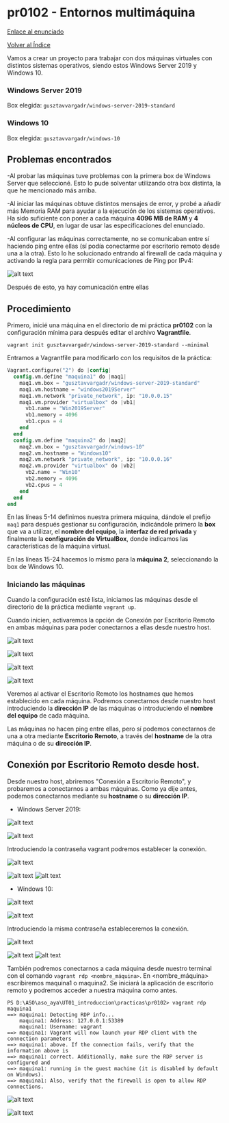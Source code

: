 # pr0102 - Entornos multimáquina

[Enlace al enunciado](https://github.com/vgonzalez165/apuntes_aso/blob/main/ut01/practicas/pr0102.md)

[Volver al Índice](../../index.md)

Vamos a crear un proyecto para trabajar con dos máquinas virtuales con distintos sistemas operativos, siendo estos Windows Server 2019 y Windows 10.

### Windows Server 2019

Box elegida: ```gusztavvargadr/windows-server-2019-standard```

### Windows 10

Box elegida: ```gusztavvargadr/windows-10```

## Problemas encontrados

-Al probar las máquinas tuve problemas con la primera box de Windows Server que seleccioné. Esto lo pude solventar utilizando otra box distinta, la que he mencionado más arriba.

-Al iniciar las máquinas obtuve distintos mensajes de error, y probé a añadir más Memoria RAM para ayudar a la ejecución de los sistemas operativos. Ha sido suficiente con poner a cada máquina **4096 MB de RAM** y **4 núcleos de CPU**, en lugar de usar las especificaciones del enunciado.

-Al configurar las máquinas correctamente, no se comunicaban entre sí haciendo ping entre ellas (sí podía conectarme por escritorio remoto desde una a la otra). Esto lo he solucionado entrando al firewall de cada máquina y activando la regla para permitir comunicaciones de Ping por IPv4:

![alt text](image-16.png)

Después de esto, ya hay comunicación entre ellas

## Procedimiento

Primero, inicié una máquina en el directorio de mi práctica **pr0102** con la configuración mínima para después editar el archivo **Vagrantfile**.

```vagrant init gusztavvargadr/windows-server-2019-standard --minimal```

Entramos a Vagrantfile para modificarlo con los requisitos de la práctica:

```v
Vagrant.configure("2") do |config|
  config.vm.define "maquina1" do |maq1|
    maq1.vm.box = "gusztavvargadr/windows-server-2019-standard"
    maq1.vm.hostname = "windows2019Server"
    maq1.vm.network "private_network", ip: "10.0.0.15"
    maq1.vm.provider "virtualbox" do |vb1|
      vb1.name = "Win2019Server"
      vb1.memory = 4096
      vb1.cpus = 4
    end
  end
  config.vm.define "maquina2" do |maq2|
    maq2.vm.box = "gusztavvargadr/windows-10"
    maq2.vm.hostname = "Windows10"
    maq2.vm.network "private_network", ip: "10.0.0.16"
    maq2.vm.provider "virtualbox" do |vb2|
      vb2.name = "Win10"
      vb2.memory = 4096
      vb2.cpus = 4
    end
  end
end
```


En las líneas 5-14 definimos nuestra primera máquina, dándole el prefijo ```maq1``` para después gestionar su configuración, indicándole primero la **box** que va a utilizar, el **nombre del equipo**, la **interfaz de red privada** y finalmente la **configuración de VirtualBox**, donde indicamos las características de la máquina virtual.

En las líneas 15-24 hacemos lo mismo para la **máquina 2**, seleccionando la box de Windows 10.


### Iniciando las máquinas
 Cuando la configuración esté lista, iniciamos las máquinas desde el directorio de la práctica mediante ```vagrant up```.

 Cuando inicien, activaremos la opción de Conexión por Escritorio Remoto en ambas máquinas para poder conectarnos a ellas desde nuestro host.

![alt text](image-4.png)

![alt text](image-5.png)

 ![alt text](image-1.png)

 ![alt text](image-2.png)

 Veremos al activar el Escritorio Remoto los hostnames que hemos establecido en cada máquina. Podremos conectarnos desde nuestro host introduciendo la **dirección IP** de las máquinas o introduciendo el **nombre del equipo** de cada máquina.

Las máquinas no hacen ping entre ellas, pero sí podemos conectarnos de una a otra mediante **Escritorio Remoto**, a través del **hostname** de la otra máquina o de su **dirección IP**.

## Conexión por Escritorio Remoto desde host.

Desde nuestro host, abriremos "Conexión a Escritorio Remoto", y probaremos a conectarnos a ambas máquinas. Como ya dije antes, podemos conectarnos mediante su **hostname** o su **dirección IP**.

- Windows Server 2019:

![alt text](image-6.png)

![alt text](image-7.png)

Introduciendo la contraseña vagrant podremos establecer la conexión.

![alt text](image-8.png)

![alt text](image-10.png)
![alt text](image-9.png)



- Windows 10:

![alt text](image-11.png)

![alt text](image-12.png)

Introduciendo la misma contraseña estableceremos la conexión.

![alt text](image-13.png)

![alt text](image-15.png)
![alt text](image-14.png)

También podremos conectarnos a cada máquina desde nuestro terminal con el comando ```vagrant rdp <nombre_máquina>```. En <nombre_máquina> escribiremos maquina1 o maquina2. Se iniciará la aplicación de escritorio remoto y podremos acceder a nuestra máquina como antes.

```
PS D:\ASO\aso_aya\UT01_introduccion\practicas\pr0102> vagrant rdp maquina1
==> maquina1: Detecting RDP info...
    maquina1: Address: 127.0.0.1:53389
    maquina1: Username: vagrant
==> maquina1: Vagrant will now launch your RDP client with the connection parameters
==> maquina1: above. If the connection fails, verify that the information above is
==> maquina1: correct. Additionally, make sure the RDP server is configured and
==> maquina1: running in the guest machine (it is disabled by default on Windows).
==> maquina1: Also, verify that the firewall is open to allow RDP connections.
```


![alt text](image-17.png)

![alt text](image-19.png)
